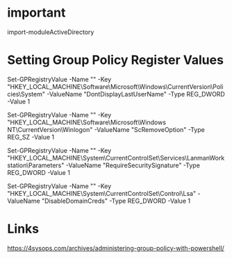 # important
import-moduleActiveDirectory

# Setting Group Policy Register Values
Set-GPRegistryValue -Name "" -Key "HKEY_LOCAL_MACHINE\Software\Microsoft\Windows\CurrentVersion\Policies\System" -ValueName "DontDisplayLastUserName" -Type REG_DWORD -Value 1

Set-GPRegistryValue -Name "" -Key "HKEY_LOCAL_MACHINE\Software\Microsoft\Windows NT\CurrentVersion\Winlogon" -ValueName "ScRemoveOption" -Type REG_SZ -Value 1

Set-GPRegistryValue -Name "" -Key "HKEY_LOCAL_MACHINE\System\CurrentControlSet\Services\LanmanWorkstation\Parameters" -ValueName "RequireSecuritySignature" -Type REG_DWORD -Value 1

Set-GPRegistryValue -Name "" -Key "HKEY_LOCAL_MACHINE\System\CurrentControlSet\Control\Lsa" -ValueName "DisableDomainCreds" -Type REG_DWORD -Value 1

# Links
https://4sysops.com/archives/administering-group-policy-with-powershell/
